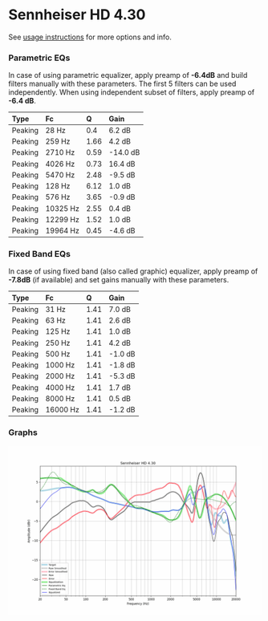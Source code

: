 # Sennheiser HD 4.30
See [usage instructions](https://github.com/jaakkopasanen/AutoEq#usage) for more options and info.

### Parametric EQs
In case of using parametric equalizer, apply preamp of **-6.4dB** and build filters manually
with these parameters. The first 5 filters can be used independently.
When using independent subset of filters, apply preamp of **-6.4 dB**.

| Type    | Fc       |    Q | Gain     |
|:--------|:---------|:-----|:---------|
| Peaking | 28 Hz    | 0.4  | 6.2 dB   |
| Peaking | 259 Hz   | 1.66 | 4.2 dB   |
| Peaking | 2710 Hz  | 0.59 | -14.0 dB |
| Peaking | 4026 Hz  | 0.73 | 16.4 dB  |
| Peaking | 5470 Hz  | 2.48 | -9.5 dB  |
| Peaking | 128 Hz   | 6.12 | 1.0 dB   |
| Peaking | 576 Hz   | 3.65 | -0.9 dB  |
| Peaking | 10325 Hz | 2.55 | 0.4 dB   |
| Peaking | 12299 Hz | 1.52 | 1.0 dB   |
| Peaking | 19964 Hz | 0.45 | -4.6 dB  |

### Fixed Band EQs
In case of using fixed band (also called graphic) equalizer, apply preamp of **-7.8dB**
(if available) and set gains manually with these parameters.

| Type    | Fc       |    Q | Gain    |
|:--------|:---------|:-----|:--------|
| Peaking | 31 Hz    | 1.41 | 7.0 dB  |
| Peaking | 63 Hz    | 1.41 | 2.6 dB  |
| Peaking | 125 Hz   | 1.41 | 1.0 dB  |
| Peaking | 250 Hz   | 1.41 | 4.2 dB  |
| Peaking | 500 Hz   | 1.41 | -1.0 dB |
| Peaking | 1000 Hz  | 1.41 | -1.8 dB |
| Peaking | 2000 Hz  | 1.41 | -5.3 dB |
| Peaking | 4000 Hz  | 1.41 | 1.7 dB  |
| Peaking | 8000 Hz  | 1.41 | 0.5 dB  |
| Peaking | 16000 Hz | 1.41 | -1.2 dB |

### Graphs
![](./Sennheiser%20HD%204.30.png)